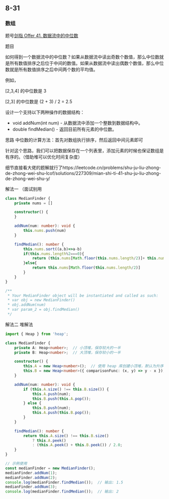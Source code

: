 ## 8-31

### 数组

题号[剑指 Offer 41. 数据流中的中位数](https://leetcode.cn/problems/shu-ju-liu-zhong-de-zhong-wei-shu-lcof/)

题目

如何得到一个数据流中的中位数？如果从数据流中读出奇数个数值，那么中位数就是所有数值排序之后位于中间的数值。如果从数据流中读出偶数个数值，那么中位数就是所有数值排序之后中间两个数的平均值。

例如，

[2,3,4] 的中位数是 3

[2,3] 的中位数是 (2 + 3) / 2 = 2.5

设计一个支持以下两种操作的数据结构：

- void addNum(int num) - 从数据流中添加一个整数到数据结构中。
- double findMedian() - 返回目前所有元素的中位数。

思路 中位数的计算方法：首先对数组执行排序，然后返回中间元素即可

针对这个思路，我们可以把数据保存在一个列表里，添加元素的时候也保证数组是有序的。（借助堆可以优化时间复杂度）

细节直接看大佬的题解就行了https://leetcode.cn/problems/shu-ju-liu-zhong-de-zhong-wei-shu-lcof/solutions/227309/mian-shi-ti-41-shu-ju-liu-zhong-de-zhong-wei-shu-y/

解法一  （面试别用

```ts
class MedianFinder {
    private nums = []

    constructor() {
    }

    addNum(num: number): void {
        this.nums.push(num)
    }

    findMedian(): number {
        this.nums.sort((a,b)=>a-b)
        if(this.nums.length%2===0){
            return (this.nums[Math.floor(this.nums.length/2)]+ this.nums[Math.floor(this.nums.length/2)-1])/2
        }else{
            return this.nums[Math.floor(this.nums.length/2)]
        }
    }
}

/**
 * Your MedianFinder object will be instantiated and called as such:
 * var obj = new MedianFinder()
 * obj.addNum(num)
 * var param_2 = obj.findMedian()
 */
```

解法二 堆解法

```ts
import { Heap } from 'heap';

class MedianFinder {
    private A: Heap<number>;  // 小顶堆，保存较大的一半
    private B: Heap<number>;  // 大顶堆，保存较小的一半

    constructor() {
        this.A = new Heap<number>();  // 使用 heap 库创建小顶堆，默认为升序
        this.B = new Heap<number>({ comparisonFunc: (x, y) => y - x });  // 创建大顶堆，传入降序比较函数
    }

    addNum(num: number): void {
        if (this.A.size() !== this.B.size()) {
            this.A.push(num);
            this.B.push(this.A.pop());
        } else {
            this.B.push(num);
            this.A.push(this.B.pop());
        }
    }

    findMedian(): number {
        return this.A.size() !== this.B.size()
            ? this.A.peek()
            : (this.A.peek() + this.B.peek()) / 2.0;
    }
}

// 示例使用
const medianFinder = new MedianFinder();
medianFinder.addNum(1);
medianFinder.addNum(2);
console.log(medianFinder.findMedian());  // 输出: 1.5
medianFinder.addNum(3);
console.log(medianFinder.findMedian());  // 输出: 2

```

